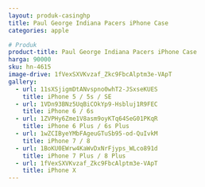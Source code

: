 ```yaml
---
layout: produk-casinghp
title: Paul George Indiana Pacers iPhone Case
categories: apple

# Produk
product-title: Paul George Indiana Pacers iPhone Case
harga: 90000
sku: hn-4615
image-drive: 1fVexSXVKvzaf_Zkc9FbcAlptm3e-VApT
gallery:
  - url: 11sXSjigmDtANvspno0whT2-JSxseKUES
    title: iPhone 5 / 5s / SE
  - url: 1VDn93BNz5UqBiCOkYp9-Hsbluj1R9FEC
    title: iPhone 6 / 6s
  - url: 1ZVPHy6Zme1V8asm9oyKTq64SeG01PKqR
    title: iPhone 6 Plus / 6s Plus
  - url: 1wZCIByeYMbFAgeuGTuSb95-od-QuIvkM
    title: iPhone 7 / 8
  - url: 1BoKU0EWrw4KaWvDxNrFjyps_WLco891d
    title: iPhone 7 Plus / 8 Plus
  - url: 1fVexSXVKvzaf_Zkc9FbcAlptm3e-VApT
    title: iPhone X
---
```

